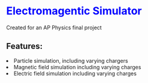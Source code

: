 <h1 style="color:blue">Electromagentic Simulator</h1>
<p>Created for an AP Physics final project</p>

<h2>Features:</h2>
<li>Particle simulation, including varying chargers</li>
<li>Magnetic field simulation including varying charges</li></li>
<li>Electric field simulation including varying charges</li>
<br>

